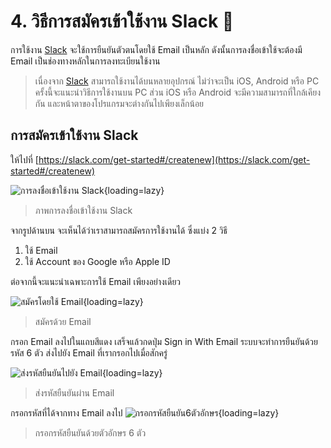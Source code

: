 # 4. วิธีการสมัครเข้าใช้งาน Slack 📝

การใช้งาน [Slack](https://www.slack.com) จะใช้การยืนยันตัวตนโดยใช้ Email เป็นหลัก ดังนั้นการลงชื่อเข้าใช้จะต้องมี Email เป็นช่องทางหลักในการลงทะเบียนใช้งาน

>เนื่องจาก [Slack](https://www.slack.com) สามารถใช้งานได้บนหลายอุปกรณ์ ไม่ว่าจะเป็น iOS, Android หรือ PC ครั้งนี้จะแนะนำวิธีการใช้งานบน PC ส่วน iOS หรือ Android จะมีความสามารถที่ใกล้เคียงกัน และหน้าตาของโปรแกรมจะต่างกันไปเพียงเล็กน้อย

## การสมัครเข้าใช้งาน Slack 

ให้ไปที่ [https://slack.com/get-started#/createnew](https://slack.com/get-started#/createnew) 

![การลงชื่อเข้าใช้งาน Slack](2022-12-28_08-35-07.png){loading=lazy}

>ภาพการลงชื่อเข้าใช้งาน Slack 

จากรูปด้านบน จะเห็นได้ว่าเราสามารถสมัครการใช้งานได้ ซึ่งแบ่ง 2 วิธี 

1.  ใช้ Email
2.  ใช้ Account ของ Google หรือ Apple ID

ต่อจากนี้จะแนะนำเฉพาะการใช้ Email เพียงอย่างเดียว

![สมัครโดยใช้ Email](2023-01-04_07-41-22.png){loading=lazy}

>สมัครด้วย Email

กรอก Email ลงไปในแถบสีแดง เสร็จแล้วกดปุ่ม Sign in With Email
ระบบจะทำการยืนยันด้วยรหัส 6 ตัว ส่งไปยัง Email ที่เรากรอกไปเมื่อสักครู่

![ส่งรหัสยืนยันไปยัง Email](2023-01-04_07-44-40.png){loading=lazy}

>ส่งรหัสยืนยันผ่าน Email

กรอกรหัสที่ได้จากทาง Email ลงไป 
![กรอกรหัสยืนยัน6ตัวอักษร](2023-01-04_07-41-36.png){loading=lazy}

> กรอกรหัสยืนยันด้วยตัวอักษร 6 ตัว

